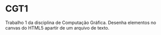 # CGT1
Trabalho 1 da disciplina de Computação Gráfica. Desenha elementos no canvas do HTML5 apartir de um arquivo de texto.
